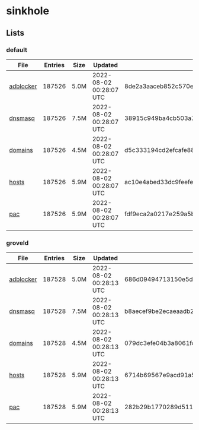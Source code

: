 # sinkhole

## Lists

### default

|File|Entries|Size|Updated|Hash|
|-|-|-|-|-|
|[adblocker](https://raw.githubusercontent.com/groveld/sinkhole/lists/default/adblocker.txt)|187526|5.0M|2022-08-02 00:28:07 UTC|8de2a3aaceb852c570e948991b49094e13f20873560017a5e17b4db1c8bff036|
|[dnsmasq](https://raw.githubusercontent.com/groveld/sinkhole/lists/default/dnsmasq.txt)|187526|7.5M|2022-08-02 00:28:07 UTC|38915c949ba4cb503a70662b926004a73970c675fed562d0109bdc83abd6af6c|
|[domains](https://raw.githubusercontent.com/groveld/sinkhole/lists/default/domains.txt)|187526|4.5M|2022-08-02 00:28:07 UTC|d5c333194cd2efcafe88eab076387978e97d29da19eb668fef19667db41fc3d5|
|[hosts](https://raw.githubusercontent.com/groveld/sinkhole/lists/default/hosts.txt)|187526|5.9M|2022-08-02 00:28:07 UTC|ac10e4abed33dc9feefe315a16e8c4faa2513318c2e60706cbdef74fd6421884|
|[pac](https://raw.githubusercontent.com/groveld/sinkhole/lists/default/pac.txt)|187526|5.9M|2022-08-02 00:28:07 UTC|fdf9eca2a0217e259a5bc6a4b32a69a53d112e3bd6c21f246dd1d00cd6b81c72|

### groveld

|File|Entries|Size|Updated|Hash|
|-|-|-|-|-|
|[adblocker](https://raw.githubusercontent.com/groveld/sinkhole/lists/groveld/adblocker.txt)|187528|5.0M|2022-08-02 00:28:13 UTC|686d09494713150e5df132293bdf9b8584d6cbd13b6b2a1dc7782787dfef80aa|
|[dnsmasq](https://raw.githubusercontent.com/groveld/sinkhole/lists/groveld/dnsmasq.txt)|187528|7.5M|2022-08-02 00:28:13 UTC|b8aecef9be2ecaeaadb2e0a94026793e40721b3f735233764f6726f85e0a4596|
|[domains](https://raw.githubusercontent.com/groveld/sinkhole/lists/groveld/domains.txt)|187528|4.5M|2022-08-02 00:28:13 UTC|079dc3efe04b3a8061fd9c736deaba8290fea847f2ed543222a6c81ee6177211|
|[hosts](https://raw.githubusercontent.com/groveld/sinkhole/lists/groveld/hosts.txt)|187528|5.9M|2022-08-02 00:28:13 UTC|6714b69567e9acd91a593871a5463ab00f654909cc44db38525f46fda144d38a|
|[pac](https://raw.githubusercontent.com/groveld/sinkhole/lists/groveld/pac.txt)|187528|5.9M|2022-08-02 00:28:13 UTC|282b29b1770289d511cff18b82d20345153d7af748e9c9bf0da07fd7a5446a71|
